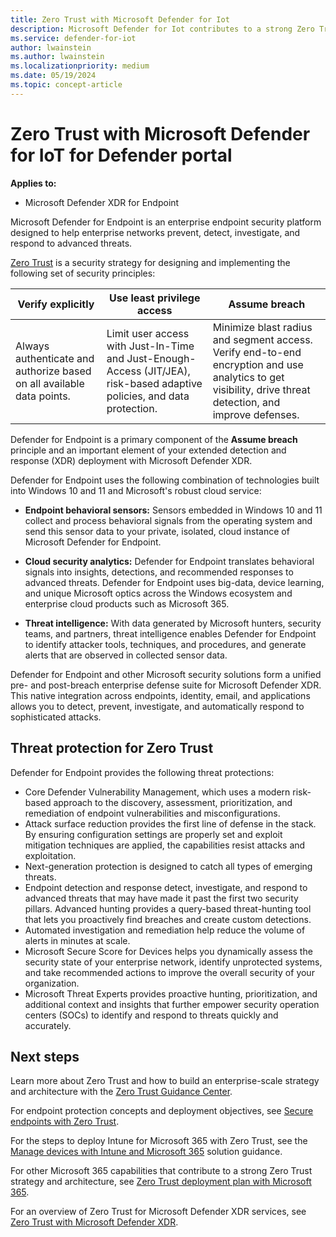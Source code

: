 ```yaml
---
title: Zero Trust with Microsoft Defender for Iot
description: Microsoft Defender for Iot contributes to a strong Zero Trust strategy and architecture.
ms.service: defender-for-iot
author: lwainstein
ms.author: lwainstein
ms.localizationpriority: medium
ms.date: 05/19/2024
ms.topic: concept-article
---
```


# Zero Trust with Microsoft Defender for IoT for Defender portal

**Applies to:**

- Microsoft Defender XDR for Endpoint

Microsoft Defender for Endpoint is an enterprise endpoint security platform designed to help enterprise networks prevent, detect, investigate, and respond to advanced threats.

[Zero Trust](/security/zero-trust/zero-trust-overview) is a security strategy for designing and implementing the following set of security principles:

| Verify explicitly  | Use least privilege access | Assume breach |
|---------|---------|---------|
| Always authenticate and authorize based on all available data points. | Limit user access with Just-In-Time and Just-Enough-Access (JIT/JEA), risk-based adaptive policies, and data protection. | Minimize blast radius and segment access. Verify end-to-end encryption and use analytics to get visibility, drive threat detection, and improve defenses. |

Defender for Endpoint is a primary component of the **Assume breach** principle and an important element of your extended detection and response (XDR) deployment with Microsoft Defender XDR.

Defender for Endpoint uses the following combination of technologies built into Windows 10 and 11 and Microsoft's robust cloud service:

- **Endpoint behavioral sensors:** Sensors embedded in Windows 10 and 11 collect and process behavioral signals from the operating system and send this sensor data to your private, isolated, cloud instance of Microsoft Defender for Endpoint.

- **Cloud security analytics:** Defender for Endpoint translates behavioral signals into insights, detections, and recommended responses to advanced threats. Defender for Endpoint uses big-data, device learning, and unique Microsoft optics across the Windows ecosystem and enterprise cloud products such as Microsoft 365.

- **Threat intelligence:** With data generated by Microsoft hunters, security teams, and partners, threat intelligence enables Defender for Endpoint to identify attacker tools, techniques, and procedures, and generate alerts that are observed in collected sensor data.

Defender for Endpoint and other Microsoft security solutions form a unified pre- and post-breach enterprise defense suite for Microsoft Defender XDR. This native integration across endpoints, identity, email, and applications allows you to detect, prevent, investigate, and automatically respond to sophisticated attacks.

## Threat protection for Zero Trust

Defender for Endpoint provides the following threat protections:

- Core Defender Vulnerability Management, which uses a modern risk-based approach to the discovery, assessment, prioritization, and remediation of endpoint vulnerabilities and misconfigurations.
- Attack surface reduction provides the first line of defense in the stack. By ensuring configuration settings are properly set and exploit mitigation techniques are applied, the capabilities resist attacks and exploitation.
- Next-generation protection is designed to catch all types of emerging threats.
- Endpoint detection and response detect, investigate, and respond to advanced threats that may have made it past the first two security pillars. Advanced hunting provides a query-based threat-hunting tool that lets you proactively find breaches and create custom detections.
- Automated investigation and remediation help reduce the volume of alerts in minutes at scale.
- Microsoft Secure Score for Devices helps you dynamically assess the security state of your enterprise network, identify unprotected systems, and take recommended actions to improve the overall security of your organization.
- Microsoft Threat Experts provides proactive hunting, prioritization, and additional context and insights that further empower security operation centers (SOCs) to identify and respond to threats quickly and accurately.

## Next steps

Learn more about Zero Trust and how to build an enterprise-scale strategy and architecture with the [Zero Trust Guidance Center](/security/zero-trust).

For endpoint protection concepts and deployment objectives, see [Secure endpoints with Zero Trust](/security/zero-trust/deploy/endpoints).

For the steps to deploy Intune for Microsoft 365 with Zero Trust, see the [Manage devices with Intune and Microsoft 365](/microsoft-365/solutions/manage-devices-with-intune-overview) solution guidance.

For other Microsoft 365 capabilities that contribute to a strong Zero Trust strategy and architecture, see [Zero Trust deployment plan with Microsoft 365](/microsoft-365/security/microsoft-365-zero-trust).

For an overview of Zero Trust for Microsoft Defender XDR services, see [Zero Trust with Microsoft Defender XDR](/defender-xdr/zero-trust-with-microsoft-365-defender).
